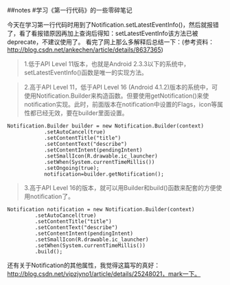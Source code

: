 ##notes
#学习《第一行代码》的一些零碎笔记
  
  今天在学习第一行代码时用到了Notification.setLatestEventInfo()，然后就报错了，看了看报错原因再加上查询后得知：setLatestEventInfo该方法已被deprecate，不建议使用了。
  看完了网上那么多解释后总结一下：(参考资料：http://blog.csdn.net/ankechen/article/details/8637365)
  
  >1.低于API Level 11版本，也就是Android 2.3.3以下的系统中，setLatestEventInfo()函数是唯一的实现方法。
    
  >2.高于API Level 11，低于API Level 16 (Android 4.1.2)版本的系统中，可使用Notification.Builder来构造函数。但要使用getNotification()来使notification实现。此时，前面版本在notification中设置的Flags，icon等属性都已经无效，要在builder里面设置。
  <pre><code>Notification.Builder builder = new Notification.Builder(context)  
            .setAutoCancel(true)  
            .setContentTitle("title")  
            .setContentText("describe")  
            .setContentIntent(pendingIntent)  
            .setSmallIcon(R.drawable.ic_launcher)  
            .setWhen(System.currentTimeMillis())  
            .setOngoing(true);  
            notification=builder.getNotification();  </code></pre>
  >3.高于API Level 16的版本，就可以用Builder和build()函数来配套的方便使用notification了。 
  <pre><code>Notification notification = new Notification.Builder(context)    
         .setAutoCancel(true)    
         .setContentTitle("title")    
         .setContentText("describe")    
         .setContentIntent(pendingIntent)    
         .setSmallIcon(R.drawable.ic_launcher)    
         .setWhen(System.currentTimeMillis())    
         .build();   </code></pre>
  
  还有关于Notification的其他属性，我觉得这篇写的真好：http://blog.csdn.net/vipzjyno1/article/details/25248021，mark一下。
